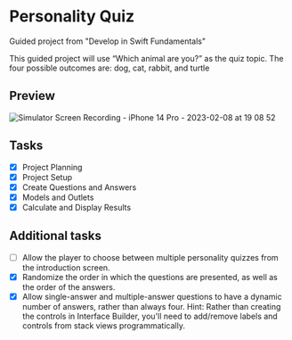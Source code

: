 # Personality Quiz

Guided project from "Develop in Swift Fundamentals"

This guided project will use “Which animal are you?” as the quiz topic. The four possible outcomes are: dog, cat, rabbit, and turtle

## Preview
![Simulator Screen Recording - iPhone 14 Pro - 2023-02-08 at 19 08 52](https://user-images.githubusercontent.com/93353925/217616167-75cda773-35e4-4fb2-bbdd-b56c692317e0.gif)
## Tasks
- [x] Project Planning
- [x] Project Setup
- [x] Create Questions and Answers
- [x] Models and Outlets
- [x] Calculate and Display Results

## Additional tasks
- [ ] Allow the player to choose between multiple personality quizzes from the introduction screen.
- [x] Randomize the order in which the questions are presented, as well as the order of the answers.
- [x] Allow single-answer and multiple-answer questions to have a dynamic number of answers, rather than always four. Hint: Rather than creating the controls in Interface Builder, you'll need to add/remove labels and controls from stack views programmatically.
